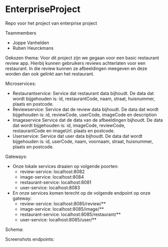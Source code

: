 # EnterpriseProject
Repo voor het project van enterprise project

Teammembers
- Joppe Vanhelden
- Ruben Heurckmans

Gekozen thema:
Voor dit project zijn we gegaan voor een basic restaurant review app. Hierbij kunnen gebruikers reviews achterlaten voor een restaurant. In die review kunnen ze afbeeldingen meegeven en deze worden dan ook gelinkt aan het restaurant.

Microservices: 
- Restaurantservice:
  Service dat restaurant data bijhoudt. De data dat wordt bijgehouden is: id, restaurantCode, naam, straat, huisnummer, 
  plaats en postcode.
- Reviewservice:
  Service dat de review data bijhoudt. De data dat wordt bijgehouden is: id, reviewCode, userCode, imageCode en description
- Imageservice
  Service dat de data van de afbeeldingen bijhoudt. De data dat wordt bijgehouden is: id, imageCode, reviewCode,   
  restaurantCode en imageUrl.
  plaats en postcode.
- Userservice:
  Service dat user data bijhoudt. De data dat wordt bijgehouden is: id, userCode, naam, voornaam, straat, huisnummer, 
  plaats en postcode.

Gateways:
- Onze lokale services draaien op volgende poorten:
    - review-service: localhost:8082
    - image-service: localhost:8084
    - restaurant-service: localhost:8081
    - user-service: localhost:8083
- En onze services komen terecht op de volgende endpoint op onze gateway:
    - review-service: localhost:8085/review/**
    - image-service: localhost:8085/image/**
    - restaurant-service: localhost:8085/restaurant/**
    - user-service: localhost:8085/user/**

Schema:

Screenshots endpoints:
